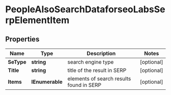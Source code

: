# PeopleAlsoSearchDataforseoLabsSerpElementItem


## Properties

| Name | Type | Description | Notes |
|------------ | ------------- | ------------- | -------------|
**SeType** | **string** | search engine type |[optional]|
**Title** | **string** | title of the result in SERP |[optional]|
**Items** | **IEnumerable<string>** | elements of search results found in SERP |[optional]|